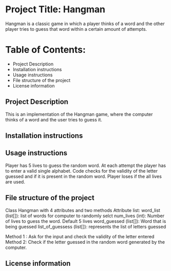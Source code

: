 # Project Title: Hangman
Hangman is a classic game in which a player thinks of a word and the other player tries to guess that word within a certain amount of attempts.

# Table of Contents:
- Project Description
- Installation instructions
- Usage instructions
- File structure of the project
- License information

## Project Description
This is an implementation of the Hangman game, where the computer thinks of a word and the user tries to guess it. 

## Installation instructions

## Usage instructions
Player has 5 lives to guess the random word. At each attempt the player has to enter a valid single alphabet. Code checks for the validity of the letter guessed and if it is present in the random word.
Player loses if the all lives are used.
## File structure of the project
Class Hangman with 4 attributes and two methods
Attribute list: word_list (list[]): list of words for computer to randomly selct
                num_lives (int): Number of lives to guess the word. Default 5 lives
                word_guessed (list[]): Word that is being guessed
                list_of_guessess (list[]): represents the list of letters guessed

Method 1 : Ask for the input and check the validity of the letter entered
Method 2: Check if the letter guessed in the random word generated by the computer. 

## License information
